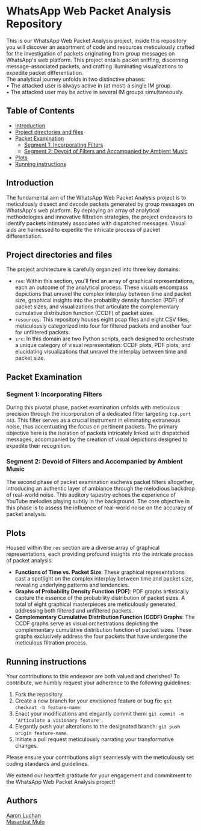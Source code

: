 # WhatsApp Web Packet Analysis Repository

This is our WhatsApp Web Packet Analysis project, inside this repository you will discover an assortment of code and resources meticulously crafted for the investigation of packets originating from group messages on WhatsApp's web platform. 
This project entails packet sniffing, discerning message-associated packets, and crafting illuminating visualizations to expedite packet differentiation.  
The analytical journey unfolds in two distinctive phases:  
• The attacked user is always active in (at most) a single IM group.  
• The attacked user may be active in several IM groups simultaneously.   

## Table of Contents

- [Introduction](#introduction)
- [Project directories and files](#project-layout)
- [Packet Examination](#packet-examination)
  - [Segment 1: Incorporating Filters](#segment-1-incorporating-filters)
  - [Segment 2: Devoid of Filters and Accompanied by Ambient Music](#segment-2-devoid-of-filters-and-accompanied-by-ambient-music)
- [Plots](#plots)
- [Running instructions](#Running-instructionsn)

## Introduction

The fundamental aim of the WhatsApp Web Packet Analysis project is to meticulously dissect and decode packets generated by group messages on WhatsApp's web platform. By deploying an array of analytical methodologies and innovative filtration strategies, the project endeavors to identify packets intimately associated with dispatched messages. Visual aids are harnessed to expedite the intricate process of packet differentiation.

## Project directories and files

The project architecture is carefully organized into three key domains:

- `res`: Within this section, you'll find an array of graphical representations, each an outcome of the analytical process. These visuals encompass depictions that unravel the complex interplay between time and packet size, graphical insights into the probability density function (PDF) of packet sizes, and visualizations that articulate the complementary cumulative distribution function (CCDF) of packet sizes.
- `resources`: This repository houses eight pcap files and eight CSV files, meticulously categorized into four for filtered packets and another four for unfiltered packets.  
- `src`: In this domain are two Python scripts, each designed to orchestrate a unique category of visual representation: CCDF plots, PDF plots, and elucidating visualizations that unravel the interplay between time and packet size.

## Packet Examination

### Segment 1: Incorporating Filters

During this pivotal phase, packet examination unfolds with meticulous precision through the incorporation of a dedicated filter targeting `tcp.port 443`. This filter serves as a crucial instrument in eliminating extraneous noise, thus accentuating the focus on pertinent packets. The primary objective here is the isolation of packets intricately linked with dispatched messages, accompanied by the creation of visual depictions designed to expedite their recognition.

### Segment 2: Devoid of Filters and Accompanied by Ambient Music

The second phase of packet examination eschews packet filters altogether, introducing an authentic layer of ambiance through the melodious backdrop of real-world noise. This auditory tapestry echoes the experience of YouTube melodies playing subtly in the background. The core objective in this phase is to assess the influence of real-world noise on the accuracy of packet analysis.

## Plots

Housed within the `res` section are a diverse array of graphical representations, each providing profound insights into the intricate process of packet analysis:

- **Functions of Time vs. Packet Size**: These graphical representations cast a spotlight on the complex interplay between time and packet size, revealing underlying patterns and tendencies.
- **Graphs of Probability Density Function (PDF)**: PDF graphs artistically capture the essence of the probability distribution of packet sizes. A total of eight graphical masterpieces are meticulously generated, addressing both filtered and unfiltered packets.
- **Complementary Cumulative Distribution Function (CCDF) Graphs**: The CCDF graphs serve as visual orchestrations depicting the complementary cumulative distribution function of packet sizes. These graphs exclusively address the four packets that have undergone the meticulous filtration process.

## Running instructions

Your contributions to this endeavor are both valued and cherished! To contribute, we humbly request your adherence to the following guidelines:

1. Fork the repository.
2. Create a new branch for your envisioned feature or bug fix: `git checkout -b feature-name`.
3. Enact your modifications and elegantly commit them: `git commit -m 'Articulate a visionary feature'`.
4. Elegantly push your alterations to the designated branch: `git push origin feature-name`.
5. Initiate a pull request meticulously narrating your transformative changes.

Please ensure your contributions align seamlessly with the meticulously set coding standards and guidelines.

We extend our heartfelt gratitude for your engagement and commitment to the WhatsApp Web Packet Analysis project!



## Authors

[Aaron Luchan](https://github.com/aronl096)  
[Masanbat Mulo ](https://github.com/Masanbat12)
